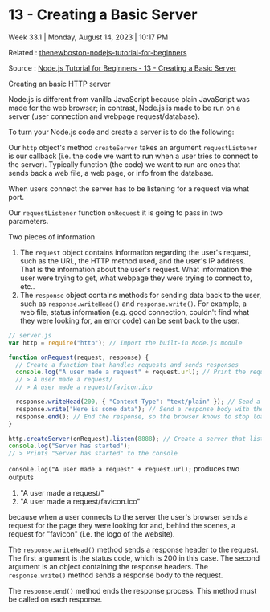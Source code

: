 # 13 - Creating a Basic Server

Week 33.1 | Monday, August 14, 2023 | 10:17 PM

Related : [thenewboston-nodejs-tutorial-for-beginners](thenewboston-nodejs-tutorial-for-beginners.md)

Source : [Node.js Tutorial for Beginners - 13 - Creating a Basic Server](https://www.youtube.com/watch?v=pYOltVz7kL0&list=PL6gx4Cwl9DGBMdkKFn3HasZnnAqVjzHn_&index=13)

Creating an basic HTTP server

Node.js is different from vanilla JavaScript because plain JavaScript was made for the web
browser; in contrast, Node.js is made to be run on a server (user connection and webpage
request/database).

To turn your Node.js code and create a server is to do the following:

Our `http` object's method `createServer` takes an argument `requestListener` is our callback
(i.e. the code we want to run when a user tries to connect to the server). Typically function
(the code) we want to run are ones that sends back a web file, a web page, or info from the
database.

When users connect the server has to be listening for a request via what port.

Our `requestListener` function `onRequest` it is going to pass in two parameters.

Two pieces of information

1. The `request` object contains information regarding the user's request, such as the URL, the HTTP method used, and the user's IP address. That is the information about the user's request. What information the user were trying to get, what webpage they were trying to connect to, etc..
2. The `response` object contains methods for sending data back to the user, such as `response.writeHead()` and `response.write()`. For example, a web file, status information (e.g. good connection, couldn't find what they were looking for, an error code) can be sent back to the user.

```js
// server.js
var http = require("http"); // Import the built-in Node.js module

function onRequest(request, response) {
  // Create a function that handles requests and sends responses
  console.log("A user made a request" + request.url); // Print the request URL to the console
  // > A user made a request/
  // > A user made a request/favicon.ico

  response.writeHead(200, { "Context-Type": "text/plain" }); // Send a response header with a 200 status code and a content-type of text/plain
  response.write("Here is some data"); // Send a response body with the text "Here is some data"
  response.end(); // End the response, so the browser knows to stop loading the page
}

http.createServer(onRequest).listen(8888); // Create a server that listens for traffic/user's request on port 8888
console.log("Server has started");
// > Prints "Server has started" to the console
```

`console.log("A user made a request" + request.url);` produces two outputs

1. "A user made a request/"
2. "A user made a request/favicon.ico"

because when a user connects to the server the user's browser sends a request for the page they were looking for and, behind the scenes, a request for "favicon" (i.e. the logo of the website).

The `response.writeHead()` method sends a response header to the request. The first argument is the status code, which is 200 in this case. The second argument is an object containing the response headers. The `response.write()` method sends a response body to the request.

The `response.end()` method ends the response process. This method must be called on each response.
